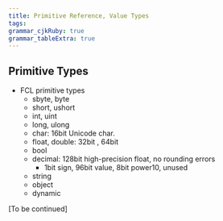 ```yaml
---
title: Primitive Reference, Value Types
tags: 
grammar_cjkRuby: true
grammar_tableExtra: true
---
```


## Primitive Types
* FCL primitive types
	* sbyte, byte
	* short, ushort
	* int, uint
	* long, ulong
	* char: 16bit Unicode char.
	* float, double: 32bit , 64bit
	* bool
	* decimal: 128bit high-precision float, no rounding errors
		* 1bit sign, 96bit value, 8bit power10, unused
	* string
	* object
	* dynamic

[To be continued]

